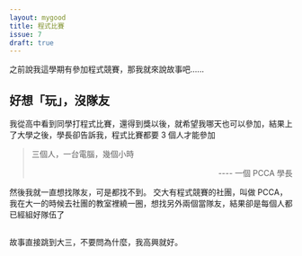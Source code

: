 ```yaml
---
layout: mygood
title: 程式比賽
issue: 7
draft: true
---
```


之前說我這學期有參加程式競賽，那我就來說故事吧......

## 好想「玩」，沒隊友

我從高中看到同學打程式比賽，還得到獎以後，就希望我哪天也可以參加，結果上了大學之後，學長卻告訴我，程式比賽都要 3 個人才能參加

> 三個人，一台電腦，幾個小時
> <div style="text-align:right;">---- 一個 PCCA 學長</div>

然後我就一直想找隊友，可是都找不到。
交大有程式競賽的社團，叫做 PCCA，我在大一的時候去社團的教室裡繞一圈，想找另外兩個當隊友，結果卻是每個人都已經組好隊伍了

## 

故事直接跳到大三，不要問為什麼，我高興就好。
